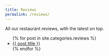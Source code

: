 ```yaml
---
title: Reviews
permalink: /reviews/
---
```

All our restaurant reviews, with the latest on top.

<ul>
  {% for post in site.categories.reviews %}
    <li><a href="{{ post.url }}">{{ post.title }}</a></li>
  {% endfor %}
</ul>
